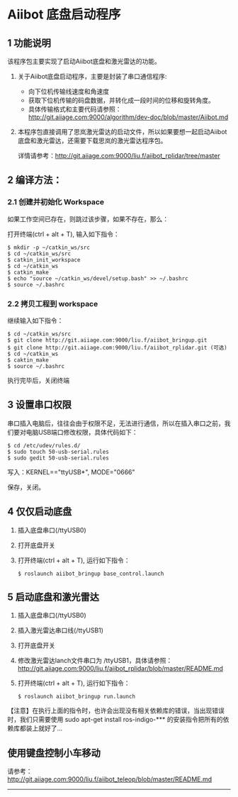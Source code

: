 # Aiibot 底盘启动程序
## 1 功能说明

该程序包主要实现了启动Aiibot底盘和激光雷达的功能。

1. 关于Aiibot底盘启动程序，主要是封装了串口通信程序:
    - 向下位机传输线速度和角速度
    - 获取下位机传输的码盘数据，并转化成一段时间的位移和旋转角度。
    - 具体传输格式和主要代码请参照：http://git.aiiage.com:9000/algorithm/dev-doc/blob/master/Aiibot.md
    
2. 本程序包直接调用了思岚激光雷达的启动文件，所以如果要想一起启动Aiibot底盘和激光雷达，还需要下载思岚的激光雷达程序包。

    详情请参考：http://git.aiiage.com:9000/liu.f/aiibot_rplidar/tree/master


## 2 编译方法：

### 2.1 创建并初始化 Workspace
如果工作空间已存在，则跳过该步骤，如果不存在，那么：

打开终端(ctrl + alt + T), 输入如下指令：

```
$ mkdir -p ~/catkin_ws/src
$ cd ~/catkin_ws/src
$ catkin_init_workspace
$ cd ~/catkin_ws
$ catkin_make
$ echo "source ~/catkin_ws/devel/setup.bash" >> ~/.bashrc
$ source ~/.bashrc
```

### 2.2 拷贝工程到 workspace

继续输入如下指令：

```
$ cd ~/catkin_ws/src
$ git clone http://git.aiiage.com:9000/liu.f/aiibot_bringup.git
$ git clone http://git.aiiage.com:9000/liu.f/aiibot_rplidar.git (可选)
$ cd ~/catkin_ws
$ caktin_make
$ source ~/.bashrc
```

执行完毕后，关闭终端

## 3 设置串口权限
串口插入电脑后，往往会由于权限不足，无法进行通信，所以在插入串口之前，我们要对电脑USB端口修改权限，具体代码如下：

```
$ cd /etc/udev/rules.d/
$ sudo touch 50-usb-serial.rules
$ sudo gedit 50-usb-serial.rules
```

写入：KERNEL=="ttyUSB*", MODE="0666"

保存，关闭。

## 4 仅仅启动底盘
1. 插入底盘串口(/ttyUSB0)
2. 打开底盘开关
3. 打开终端(ctrl + alt + T), 运行如下指令： 

    ```
    $ roslaunch aiibot_bringup base_control.launch
    ```

## 5 启动底盘和激光雷达
1. 插入底盘串口(/ttyUSB0)
2. 插入激光雷达串口线(/ttyUSB1)
3. 打开底盘开关
4. 修改激光雷达lanch文件串口为 /ttyUSB1，具体请参照：http://git.aiiage.com:9000/liu.f/aiibot_rplidar/blob/master/README.md
5. 打开终端(ctrl + alt + T), 运行如下指令：

    ```
    $ roslaunch aiibot_bringup run.launch
    ```
    
【注意】在执行上面的指令时，也许会出现没有相关依赖库的错误，当出现错误时，我们只需要使用 sudo apt-get install ros-indigo-*** 的安装指令把所有的依赖库都装上就好了...

## 使用键盘控制小车移动
请参考：http://git.aiiage.com:9000/liu.f/aiibot_teleop/blob/master/README.md

***


